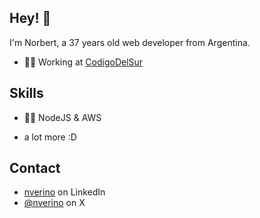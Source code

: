 ## Hey! 👋
I'm Norbert, a 37 years old web developer from Argentina.

- 👨‍💻 Working at [CodigoDelSur](https://codigodelsur.com)

## Skills
- 👨‍💻 NodeJS & AWS
+ a lot more :D

## Contact
- [nverino](https://www.linkedin.com/in/nverino/) on LinkedIn
- [@nverino](https://x.com/nverino) on X
